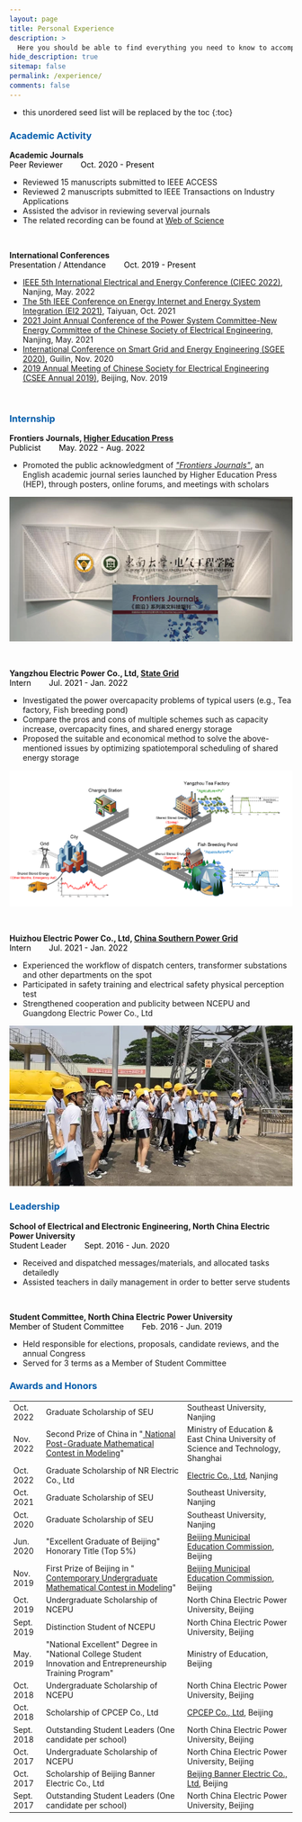 ```yaml
---
layout: page
title: Personal Experience
description: >
  Here you should be able to find everything you need to know to accomplish the most common tasks when blogging with Hydejack.
hide_description: true
sitemap: false
permalink: /experience/
comments: false
---
```


<!--

                                                                                                                                                                    
-->
* this unordered seed list will be replaced by the toc
{:toc}


<h3 class="h2" style="color: rgb(1,92,171)">Academic Activity</h3>
<div id="Peer Reviewer">
   <strong>Academic Journals</strong><br>
   <a style="margin-right: 2em;color: black;"><span class="icon-user" style="font-size: 10px;"></span> Peer Reviewer</a>   <a style="margin-right: 2em;color: black;"><span class="icon-clock" style="font-size: 10px;"></span> Oct. 2020 - Present</a><br>

 <ul>
    <li> Reviewed 15 manuscripts submitted to IEEE ACCESS </li>
    <li> Reviewed 2 manuscripts submitted to IEEE Transactions on Industry Applications </li>
    <li> Assisted the advisor in reviewing severval journals </li>
    <li> The related recording can be found at  <a href="https://www.webofscience.com/wos/author/record/1963852" title="Peer Review Record" target="_blank" alt="Clarivate"> <span class="icon-clarivate-logo"><span class="path1"></span><span class="path2"></span><span class="path3"></span></span> <span aria-hidden="true"> Web of Science </span><span class="sr-only"></span></a> </li>
  </ul>


<!-- <span style="float: right;"> <a href="/publications/2021IES">Reading details</a><span class="icon-arrow-right2" style="font-size:12px;margin:0 0.5em 0 0.5em;"></span></span>
-->


</div>

<br>


<div id="Conferences">

  <strong>International Conferences</strong><br>
  <a style="margin-right: 2em;color: black;"><span class="icon-user" style="font-size: 10px;"></span> Presentation / Attendance </a>   <a style="margin-right: 2em;color: black;"><span class="icon-clock" style="font-size: 10px;"></span> Oct. 2019 - Present </a><br>

   <ul>
    <li> <a href="http://www.cieec-conf.org/" target="_blank">IEEE 5th International Electrical and Energy Conference (CIEEC 2022)</a>, Nanjing, May. 2022 </li>
    <li> <a href="https://attend.ieee.org/ei2-2021/" target="_blank">The 5th IEEE Conference on Energy Internet and Energy System Integration (EI2 2021)</a>, Taiyuan, Oct. 2021 </li>
    <li> <a href="https://mp.weixin.qq.com/s/UW4-CaXctjMPGjMizglilw" target="_blank">2021 Joint Annual Conference of the Power System Committee-New Energy Committee of the Chinese Society of Electrical Engineering</a>, Nanjing, May. 2021 </li>
    <li> <a href="http://2020.meeting-sgee.org/" target="_blank">International Conference on Smart Grid and Energy Engineering (SGEE 2020)</a>, Guilin, Nov. 2020 </li>
    <li> <a href="http://www.csee.org.cn/" target="_blank">2019 Annual Meeting of Chinese Society for Electrical Engineering (CSEE Annual 2019)</a>, Beijing, Nov. 2019 </li>
  </ul>


<!-- <span style="float: right;"> <a href="/publications/2021IES">Reading details</a><span class="icon-arrow-right2" style="font-size:12px;margin:0 0.5em 0 0.5em;"></span></span>
-->
  


  
  </div>

<br>


<h3 class="h2" style="color: rgb(1,92,171)">Internship</h3>
<div id="HEP">
   <strong>Frontiers Journals, <a href="https://www.hep.com.cn/" target="_blank">Higher Education Press</a></strong><br>
   <a style="margin-right: 2em;color: black;"><span class="icon-user" style="font-size: 10px;"></span> Publicist</a>   <a style="margin-right: 2em;color: black;"><span class="icon-clock" style="font-size: 10px;"></span> May. 2022 - Aug. 2022</a><br>

 <ul>
    <li> Promoted the public acknowledgment of <a href="https://journal.hep.com.cn/hep/EN/hep/home.shtml" target="_blank"> <i>"Frontiers Journals"</i></a>, an English academic journal series launched by Higher Education Press (HEP), through posters, online forums, and meetings with scholars </li>
  </ul>

![](Frontier.png)
<!-- <span style="float: right;"> <a href="/publications/2021IES">Reading details</a><span class="icon-arrow-right2" style="font-size:12px;margin:0 0.5em 0 0.5em;"></span></span>
-->


</div>

<br>


<div id="Intern-yangzhou">

  <strong>Yangzhou Electric Power Co., Ltd, <a href="http://www.sgcc.com.cn/ywlm/index.shtml" target="_blank">State Grid</a></strong><br>
  <a style="margin-right: 2em;color: black;"><span class="icon-user" style="font-size: 10px;"></span> Intern </a>   <a style="margin-right: 2em;color: black;"><span class="icon-clock" style="font-size: 10px;"></span> Jul. 2021 - Jan. 2022 </a><br>

   <ul>
    <li> Investigated the power overcapacity problems of typical users (e.g., Tea factory, Fish breeding pond) </li>
    <li> Compare the pros and cons of multiple schemes such as capacity increase, overcapacity fines, and shared energy storage</li> 
    <li> Proposed the suitable and economical method to solve the above-mentioned issues by optimizing spatiotemporal scheduling of shared energy storage</li>
  </ul>
  
  <p><img src="./Yangzhou.png"></p>


<!-- <span style="float: right;"> <a href="/publications/2021IES">Reading details</a><span class="icon-arrow-right2" style="font-size:12px;margin:0 0.5em 0 0.5em;"></span></span>
-->

  </div>

  <br>


<div id="Intern-huizhou">

  <strong>Huizhou Electric Power Co., Ltd, <a href="https://en.wikipedia.org/wiki/China_Southern_Power_Grid" target="_blank">China Southern Power Grid</a></strong><br>
  <a style="margin-right: 2em;color: black;"><span class="icon-user" style="font-size: 10px;"></span> Intern </a>   <a style="margin-right: 2em;color: black;"><span class="icon-clock" style="font-size: 10px;"></span> Jul. 2021 - Jan. 2022 </a><br>

   <ul>
    <li> Experienced the workflow of dispatch centers, transformer substations and other departments on the spot </li>
    <li> Participated in safety training and electrical safety physical perception test </li>
    <li> Strengthened  cooperation and publicity between NCEPU and Guangdong Electric Power Co., Ltd</li>
  </ul>
  
  <p><img src="./Huizhou.jpg"></p>


<!-- <span style="float: right;"> <a href="/publications/2021IES">Reading details</a><span class="icon-arrow-right2" style="font-size:12px;margin:0 0.5em 0 0.5em;"></span></span>
-->
  
  </div>


<h3 class="h2" style="color: rgb(1,92,171)">Leadership</h3>
<div id="leader">
   <strong>School of Electrical and Electronic Engineering, North China Electric Power University</strong><br>
   <a style="margin-right: 2em;color: black;"><span class="icon-user" style="font-size: 10px;"></span> Student Leader</a>   <a style="margin-right: 2em;color: black;"><span class="icon-clock" style="font-size: 10px;"></span> Sept. 2016 - Jun. 2020</a><br>

 <ul>
    <li> Received and dispatched messages/materials, and allocated tasks detailedly </li>
    <li> Assisted teachers in daily management in order to better serve students </li>
  </ul>


<!-- <span style="float: right;"> <a href="/publications/2021IES">Reading details</a><span class="icon-arrow-right2" style="font-size:12px;margin:0 0.5em 0 0.5em;"></span></span>
-->


</div>

<br>


<div id="Student Committee">

  <strong>Student Committee, North China Electric Power University</strong><br>
  <a style="margin-right: 2em;color: black;"><span class="icon-user" style="font-size: 10px;"></span> Member of Student Committee </a>   <a style="margin-right: 2em;color: black;"><span class="icon-clock" style="font-size: 10px;"></span> Feb. 2016 - Jun. 2019 </a><br>

   <ul>
    <li> Held responsible for elections, proposals, candidate reviews, and the annual Congress </li>
    <li> Served for 3 terms as a Member of Student Committee</li> 
  </ul>
  


<!-- <span style="float: right;"> <a href="/publications/2021IES">Reading details</a><span class="icon-arrow-right2" style="font-size:12px;margin:0 0.5em 0 0.5em;"></span></span>
-->

  </div>


<h3 class="h2" style="color: rgb(1,92,171)">Awards and Honors</h3>


<table>
  <tbody>
    <tr>
      <td>Oct. 2022</td>
      <td>Graduate Scholarship of SEU</td>
      <td>Southeast University, Nanjing</td>
    </tr>
      <tr>
      <td>Nov. 2022</td>
      <td>Second Prize of China in "<a href="https://cpipc.acge.org.cn/cw/hp/4" target="_blank"> National Post-Graduate Mathematical Contest in Modeling</a>" </td>
      <td>Ministry of Education & East China University of Science and Technology, Shanghai</td>
    </tr>
    <tr>
      <td>Oct. 2022</td>
      <td>Graduate Scholarship of NR Electric Co., Ltd</td>
      <td><a href="http://www.narigroup.com/NR" target="_blank"> Electric Co., Ltd</a>, Nanjing</td>
    </tr>
    <tr>
      <td>Oct. 2021</td>
      <td>Graduate Scholarship of SEU</td>
      <td>Southeast University, Nanjing</td>
    </tr>
    <tr>
      <td>Oct. 2020</td>
      <td>Graduate Scholarship of SEU</td>
      <td>Southeast University, Nanjing</td>
    </tr>
    <tr>
      <td>Jun. 2020 </td>
      <td>"Excellent Graduate of Beijing" Honorary Title (Top 5%)</td>
      <td><a href="http://jw.beijing.gov.cn/" target="_blank"> Beijing Municipal Education Commission</a>, Beijing</td>
    </tr>
    <tr>
      <td>Nov. 2019 </td>
      <td>First Prize of Beijing in "<a href="http://www.mcm.edu.cn/" target="_blank"> Contemporary Undergraduate Mathematical Contest in Modeling</a>"</td>
      <td><a href="http://jw.beijing.gov.cn/" target="_blank"> Beijing Municipal Education Commission</a>, Beijing</td>
    </tr>
     <tr>
      <td>Oct. 2019 </td>
      <td>Undergraduate Scholarship of NCEPU</td>
      <td>North China Electric Power University, Beijing</td>
    </tr>
    <tr>
      <td>Sept. 2019 </td>
      <td>Distinction Student of NCEPU</td>
      <td>North China Electric Power University, Beijing</td>
    </tr>
    <tr>
      <td>May. 2019 </td>
      <td>"National Excellent" Degree in "National College Student Innovation and Entrepreneurship Training Program"</td>
      <td>Ministry of Education, Beijing</td>
    </tr>
       <tr>
      <td>Oct. 2018 </td>
      <td>Undergraduate Scholarship of NCEPU</td>
      <td>North China Electric Power University, Beijing</td>
    </tr>
       <tr>
      <td>Oct. 2018 </td>
      <td>Scholarship of CPCEP Co., Ltd</td>
      <td><a href="http://www.cpcepgroup.com/index.php?siteid=2" target="_blank"> CPCEP Co., Ltd</a>, Beijing</td>
    </tr>
    <tr>
      <td>Sept. 2018 </td>
      <td>Outstanding Student Leaders (One candidate per school)</td>
      <td>North China Electric Power University, Beijing</td>
    </tr>
       <tr>
      <td>Oct. 2017 </td>
      <td>Undergraduate Scholarship of NCEPU</td>
      <td>North China Electric Power University, Beijing</td>
    </tr>
       <tr>
      <td>Oct. 2017 </td>
      <td>Scholarship of Beijing Banner Electric Co., Ltd</td>
      <td><a href="http://www.bjbanner.com/" target="_blank">Beijing Banner Electric Co., Ltd</a>, Beijing</td>
    </tr>
    <tr>
      <td>Sept. 2017 </td>
      <td>Outstanding Student Leaders (One candidate per school)</td>
      <td>North China Electric Power University, Beijing</td>
    </tr>
  </tbody>
  <colgroup>
    <col>
    <col>
    <col>
  </colgroup>
</table>


<!-- <p><img src="./assets/img/sidebar-bg4.jpg" alt="Business models" style="float: left; margin-right: 1.25rem; margin-bottom: 0.5rem; " width="200" loading="lazy"></p>
<p>Innovation starts here. We’ll design—or transform—your business, revenue, and pricing models for product/market fit, competitive strength, and durability against the future. We’ll uncover and address hidden assumptions, blind spots, and risks, and then put your models into play.</p>

Here you should be able to find everything you need to know to accomplish the most common tasks when blogging with Hydejack.
Should you think something is missing, [please let me know](mailto:mail@qwtel.com).
Should you discover a mistake in the docs (or a bug in general) feel free to [open an issue](https://github.com/hydecorp/hydejack/issues) on GitHub.

While this manual tries to be beginner-friendly, as a user of Jekyll it is assumed that you are comfortable running shell commands and editing text files.
{:.note}


![lalalallala](/assets/img/blog/jeremy-bishop@0,5x.jpg)  -->